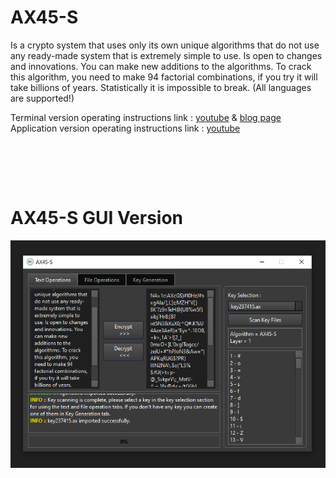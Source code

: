 # AX45-S
Is a crypto system that uses only its own unique algorithms that do not use any ready-made system that is extremely simple to use. Is open to changes and innovations. You can make new additions to the algorithms. To crack this algorithm, you need to make 94 factorial combinations, if you try it will take billions of years. Statistically it is impossible to break. (All languages are supported!)

Terminal version operating instructions link :    [youtube](https://www.youtube.com/watch?v=yr3QCsp1Qq4) & [blog page](https://x3beche.github.io/2021/06/20/ax45-s-operating-instructions)<br>
Application version operating instructions link : [youtube](https://www.youtube.com/watch?v=TZ-Vz8xn3-E)

<p>&nbsp;</p>
<p align="center">
   <br>
   <br>
   
  # AX45-S GUI Version
  <img src="https://raw.githubusercontent.com/x3beche/AX45-S/main/pdfDocuments/AX45-S-GUI.png" width="600" title="AX45-S GUI Version">
  
</p>
